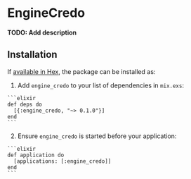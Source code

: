 # EngineCredo

**TODO: Add description**

## Installation

If [available in Hex](https://hex.pm/docs/publish), the package can be installed as:

  1. Add `engine_credo` to your list of dependencies in `mix.exs`:

    ```elixir
    def deps do
      [{:engine_credo, "~> 0.1.0"}]
    end
    ```

  2. Ensure `engine_credo` is started before your application:

    ```elixir
    def application do
      [applications: [:engine_credo]]
    end
    ```

